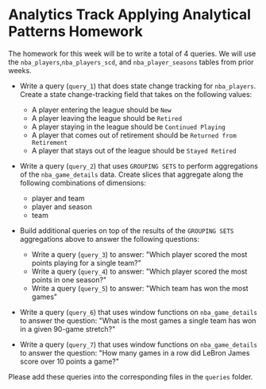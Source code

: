 # Analytics Track Applying Analytical Patterns Homework

The homework for this week will be to write a total of 4 queries. We will use the `nba_players`,`nba_players_scd`, and `nba_player_seasons` tables from prior weeks.

- Write a query (`query_1`) that does state change tracking for `nba_players`. Create a state change-tracking field that takes on the following values:
  - A player entering the league should be `New`
  - A player leaving the league should be `Retired`
  - A player staying in the league should be `Continued Playing`
  - A player that comes out of retirement should be `Returned from Retirement`
  - A player that stays out of the league should be `Stayed Retired`
  
- Write a query (`query_2`) that uses `GROUPING SETS` to perform aggregations of the `nba_game_details` data. Create slices that aggregate along the following combinations of dimensions:
  - player and team
  - player and season
  - team
- Build additional queries on top of the results of the `GROUPING SETS` aggregations above to answer the following questions:
  - Write a query (`query_3`) to answer: "Which player scored the most points playing for a single team?"
  - Write a query (`query_4`) to answer: "Which player scored the most points in one season?"
  - Write a query (`query_5`) to answer: "Which team has won the most games"
- Write a query (`query_6`) that uses window functions on `nba_game_details` to answer the question: "What is the most games a single team has won in a given 90-game stretch?"
- Write a query (`query_7`) that uses window functions on `nba_game_details` to answer the question: "How many games in a row did LeBron James score over 10 points a game?"

Please add these queries into the corresponding files in the `queries` folder.
